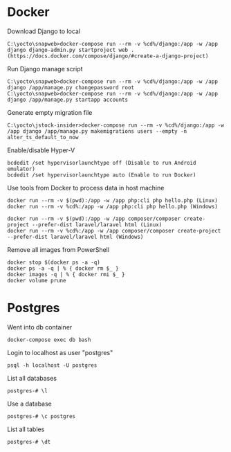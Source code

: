 # Docker

Download Django to local
    
    C:\yocto\snapweb>docker-compose run --rm -v %cd%/django:/app -w /app django django-admin.py startproject web .
    (https://docs.docker.com/compose/django/#create-a-django-project)
    
Run Django manage script
    
    C:\yocto\snapweb>docker-compose run --rm -v %cd%/django:/app -w /app django /app/manage.py changepassword root
    C:\yocto\snapweb>docker-compose run --rm -v %cd%/django:/app -w /app django /app/manage.py startapp accounts
    
Generate empty migration file

    C:\yocto\jstock-insider>docker-compose run --rm -v %cd%/django:/app -w /app django /app/manage.py makemigrations users --empty -n alter_ts_default_to_now
    
Enable/disable Hyper-V

    bcdedit /set hypervisorlaunchtype off (Disable to run Android emulator)
    bcdedit /set hypervisorlaunchtype auto (Enable to run Docker)
    
Use tools from Docker to process data in host machine

    docker run --rm -v $(pwd):/app -w /app php:cli php hello.php (Linux)
    docker run --rm -v %cd%:/app -w /app php:cli php hello.php (Windows)
    
    docker run --rm -v $(pwd):/app -w /app composer/composer create-project --prefer-dist laravel/laravel html (Linux)
    docker run --rm -v %cd%:/app -w /app composer/composer create-project --prefer-dist laravel/laravel html (Windows)
    
Remove all images from PowerShell

    docker stop $(docker ps -a -q)
    docker ps -a -q | % { docker rm $_ }
    docker images -q | % { docker rmi $_ }
    docker volume prune

# Postgres

Went into db container
    
    docker-compose exec db bash
   
Login to localhost as user "postgres"

    psql -h localhost -U postgres
    
List all databases

    postgres-# \l
    
Use a database

    postgres-# \c postgres 
    
List all tables

    postgres-# \dt   



